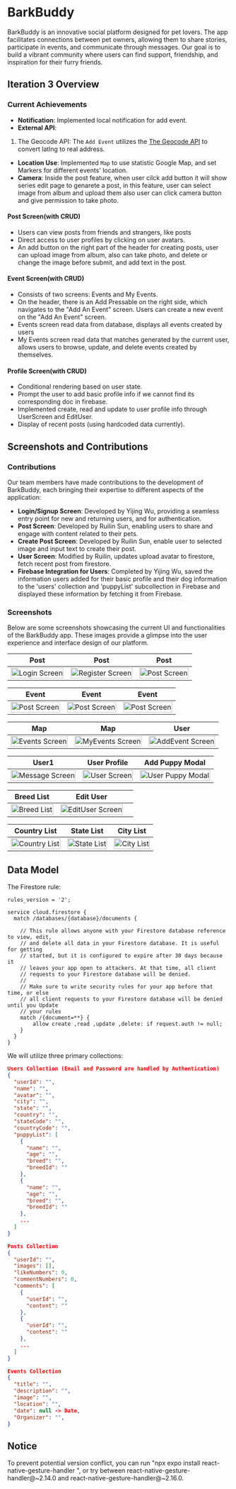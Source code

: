 # BarkBuddy

BarkBuddy is an innovative social platform designed for pet lovers. The app facilitates connections between pet owners, allowing them to share stories, participate in events, and communicate through messages. Our goal is to build a vibrant community where users can find support, friendship, and inspiration for their furry friends.

## Iteration 3 Overview

### Current Achievements

- **Notification**: Implemented local notification for add event.
- **External API**:

1. The Geocode API: The `Add Event` utilizes the [The Geocode API](https://geocode.maps.co) to convert latlng to real address.

- **Location Use**: Implemented `Map` to use statistic Google Map, and set Markers for different events' location.
- **Camera**: Inside the post feature, when user cilck add button it will show series edit page to genarete a post, in this feature, user can select image from album and upload them also user can click camera button and give permission to take photo.

#### Post Screen(with CRUD)

- Users can view posts from friends and strangers, like posts
- Direct access to user profiles by clicking on user avatars.
- An add button on the right part of the header for creating posts, user can upload image from album, also can take photo, and delete or change the image before submit, and add text in the post.

#### Event Screen(with CRUD)

- Consists of two screens: Events and My Events.
- On the header, there is an Add Pressable on the right side, which navigates to the "Add An Event" screen. Users can create a new event on the "Add An Event" screen.
- Events screen read data from database, displays all events created by users
- My Events screen read data that matches generated by the current user, allows users to browse, update, and delete events created by themselves.

#### Profile Screen(with CRUD)

- Conditional rendering based on user state.
- Prompt the user to add basic profile info if we cannot find its corresponding doc in firebase.
- Implemented create, read and update to user profile info through UserScreen and EditUser.
- Display of recent posts (using hardcoded data currently).

<!-- ### Planned Features for Iteration 3

- **Post Screen**: Integration with Firebase for creating and displaying posts, including comment functionalities.
- **Message Screen**: Decision on implementing a messaging or invitation system, followed by CRUD operation development.
- **Profile Screen**: Implementation of fetching and displaying posts from Firebase. -->

<!-- ## CRUD Operations -->

<!-- Currently, CRUD operations have been implemented for the Events collection, Users collection and Posts collection. This allows for the creation, reading, updating, and deletion of event data, enabling dynamic interaction with event information within the BarkBuddy platform. -->

## Screenshots and Contributions

### Contributions

Our team members have made contributions to the development of BarkBuddy, each bringing their expertise to different aspects of the application:

- **Login/Signup Screen**: Developed by Yijing Wu, providing a seamless entry point for new and returning users, and for authentication.
- **Post Screen**: Developed by Ruilin Sun, enabling users to share and engage with content related to their pets.
- **Create Post Screen**: Developed by Ruilin Sun, enable user to selected image and input text to create their post.
- **User Screen**: Modified by Ruilin, updates upload avatar to firestore, fetch recent post from firestore.
- **Firebase Integration for Users**: Completed by Yijing Wu, saved the information users added for their basic profile and their dog information to the 'users' collection and 'puppyList' subcollection in Firebase and displayed these information by fetching it from Firebase.

### Screenshots

Below are some screenshots showcasing the current UI and functionalities of the BarkBuddy app. These images provide a glimpse into the user experience and interface design of our platform.

| Post                                                        | Post                                                           | Post                                                       |
| ----------------------------------------------------------- | -------------------------------------------------------------- | ---------------------------------------------------------- |
| <img src="image/Post1.jpg" alt="Login Screen" width="100%"> | <img src="image/Post2.PNG" alt="Register Screen" width="100%"> | <img src="image/Post3.PNG" alt="Post Screen" width="100%"> |

| Event                                                       | Event                                                       | Event                                                       |
| ----------------------------------------------------------- | ----------------------------------------------------------- | ----------------------------------------------------------- |
| <img src="image/Event1.png" alt="Post Screen" width="100%"> | <img src="image/Event2.png" alt="Post Screen" width="100%"> | <img src="image/Event3.png" alt="Post Screen" width="100%"> |

| Map                                                         | Map                                                           | User                                                           |
| ----------------------------------------------------------- | ------------------------------------------------------------- | -------------------------------------------------------------- |
| <img src="image/Map1.PNG" alt="Events Screen" width="100%"> | <img src="image/Map2.PNG" alt="MyEvents Screen" width="100%"> | <img src="image/User1.jpg" alt="AddEvent Screen" width="100%"> |

| User1                                                         | User Profile                                              | Add Puppy Modal                                                          |
| ------------------------------------------------------------- | --------------------------------------------------------- | ------------------------------------------------------------------------ |
| <img src="image/User2.PNG" alt="Message Screen" width="100%"> | <img src="image/User.PNG" alt="User Screen" width="100%"> | <img src="image/UserPuppyModal.PNG" alt="User Puppy Modal" width="100%"> |

| Breed List                                                    | Edit User                                                         |     |
| ------------------------------------------------------------- | ----------------------------------------------------------------- | --- |
| <img src="image/BreedList.PNG" alt="Breed List" width="100%"> | <img src="image/EditUser.PNG" alt="EditUser Screen" width="100%"> |     |

| Country List                                                      | State List                                                    | City List                                                   |
| ----------------------------------------------------------------- | ------------------------------------------------------------- | ----------------------------------------------------------- |
| <img src="image/CountryList.PNG" alt="Country List" width="100%"> | <img src="image/StateList.PNG" alt="State List" width="100%"> | <img src="image/CityList.PNG" alt="City List" width="100%"> |

## Data Model

The Firestore rule:

```firebase
rules_version = '2';

service cloud.firestore {
  match /databases/{database}/documents {

    // This rule allows anyone with your Firestore database reference to view, edit,
    // and delete all data in your Firestore database. It is useful for getting
    // started, but it is configured to expire after 30 days because it
    // leaves your app open to attackers. At that time, all client
    // requests to your Firestore database will be denied.
    //
    // Make sure to write security rules for your app before that time, or else
    // all client requests to your Firestore database will be denied until you Update
    // your rules
    match /{document=**} {
    	allow create ,read ,update ,delete: if request.auth != null;
    }
  }
}
```

We will utilize three primary collections:

```json
Users Collection (Email and Password are handled by Authentication)
{
  "userId": "",
  "name": "",
  "avatar": "",
  "city": "",
  "state": "",
  "country": "",
  "stateCode": "",
  "countryCode": "",
  "puppyList": [
    {
      "name": "",
      "age": "",
      "breed": "",
      "breedId": ""
    },
    {
      "name": "",
      "age": "",
      "breed": "",
      "breedId": ""
    },
    ...
  ]
}

Posts Collection
{
  "userId": "",
  "images": [],
  "likeNumbers": 0,
  "commentNumbers": 0,
  "comments": [
    {
      "userId": "",
      "content": ""
    },
    {
      "userId": "",
      "content": ""
    },
    ...
  ]
}

Events Collection
{
  "title": "",
  "description": "",
  "image": "",
  "location": "",
  "date": null -> Date,
  "Organizer": "",
}
```

## Notice

To prevent potential version conflict, you can run "npx expo install react-native-gesture-handler ", or try between react-native-gesture-handler@~2.14.0 and react-native-gesture-handler@~2.16.0.
